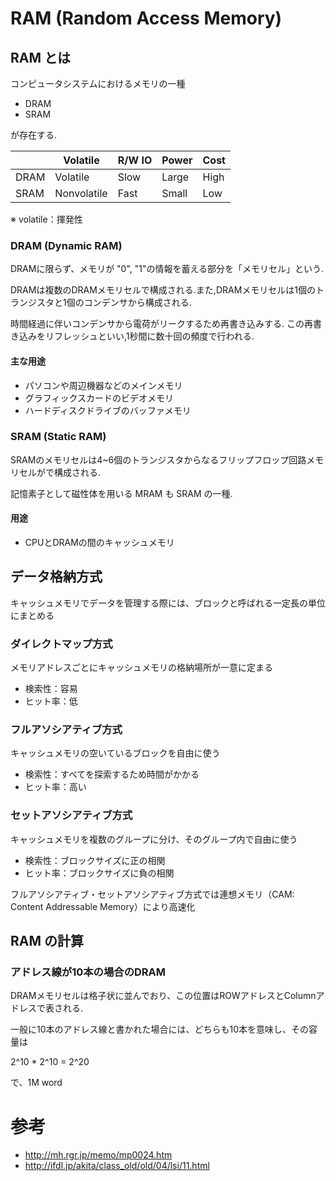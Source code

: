 # RAM (Random Access Memory)
## RAM とは

コンピュータシステムにおけるメモリの一種

- DRAM
- SRAM

が存在する.

||Volatile|R/W IO|Power|Cost|
|-|-|-|-|-|
|DRAM|Volatile|Slow|Large|High|
|SRAM|Nonvolatile|Fast|Small|Low|
 
※ volatile：揮発性

### DRAM (Dynamic RAM)
DRAMに限らず、メモリが "0", "1"の情報を蓄える部分を「メモリセル」という.

DRAMは複数のDRAMメモリセルで構成される.また,DRAMメモリセルは1個のトランジスタと1個のコンデンサから構成される.

時間経過に伴いコンデンサから電荷がリークするため再書き込みする. この再書き込みをリフレッシュといい,1秒間に数十回の頻度で行われる.

#### 主な用途
- パソコンや周辺機器などのメインメモリ
- グラフィックスカードのビデオメモリ
- ハードディスクドライブのバッファメモリ

### SRAM (Static RAM)
SRAMのメモリセルは4~6個のトランジスタからなるフリップフロップ回路メモリセルがで構成される.

記憶素子として磁性体を用いる MRAM も SRAM の一種.

#### 用途
- CPUとDRAMの間のキャッシュメモリ

## データ格納方式
キャッシュメモリでデータを管理する際には、ブロックと呼ばれる一定長の単位にまとめる

### ダイレクトマップ方式
メモリアドレスごとにキャッシュメモリの格納場所が一意に定まる

- 検索性：容易
- ヒット率：低

### フルアソシアティブ方式
キャッシュメモリの空いているブロックを自由に使う

- 検索性：すべてを探索するため時間がかかる
- ヒット率：高い

### セットアソシアティブ方式
キャッシュメモリを複数のグループに分け、そのグループ内で自由に使う

- 検索性：ブロックサイズに正の相関
- ヒット率：ブロックサイズに負の相関

フルアソシアティブ・セットアソシアティブ方式では連想メモリ（CAM: Content Addressable Memory）により高速化

## RAM の計算
### アドレス線が10本の場合のDRAM 
DRAMメモリセルは格子状に並んでおり、この位置はROWアドレスとColumnアドレスで表される.

一般に10本のアドレス線と書かれた場合には、どちらも10本を意味し、その容量は

2^10 * 2^10 = 2^20

で、1M word

# 参考
- http://mh.rgr.jp/memo/mp0024.htm
- http://ifdl.jp/akita/class_old/old/04/lsi/11.html